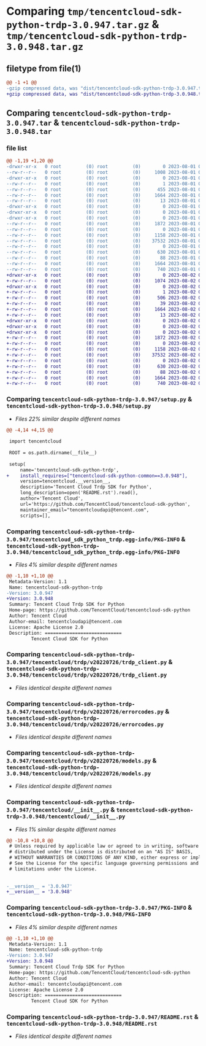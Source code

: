 # Comparing `tmp/tencentcloud-sdk-python-trdp-3.0.947.tar.gz` & `tmp/tencentcloud-sdk-python-trdp-3.0.948.tar.gz`

## filetype from file(1)

```diff
@@ -1 +1 @@
-gzip compressed data, was "dist/tencentcloud-sdk-python-trdp-3.0.947.tar", last modified: Tue Aug  1 00:58:57 2023, max compression
+gzip compressed data, was "dist/tencentcloud-sdk-python-trdp-3.0.948.tar", last modified: Wed Aug  2 00:40:22 2023, max compression
```

## Comparing `tencentcloud-sdk-python-trdp-3.0.947.tar` & `tencentcloud-sdk-python-trdp-3.0.948.tar`

### file list

```diff
@@ -1,19 +1,20 @@
-drwxr-xr-x   0 root         (0) root         (0)        0 2023-08-01 00:58:57.000000 tencentcloud-sdk-python-trdp-3.0.947/
--rw-r--r--   0 root         (0) root         (0)     1008 2023-08-01 00:58:57.000000 tencentcloud-sdk-python-trdp-3.0.947/setup.py
-drwxr-xr-x   0 root         (0) root         (0)        0 2023-08-01 00:58:57.000000 tencentcloud-sdk-python-trdp-3.0.947/tencentcloud_sdk_python_trdp.egg-info/
--rw-r--r--   0 root         (0) root         (0)        1 2023-08-01 00:58:57.000000 tencentcloud-sdk-python-trdp-3.0.947/tencentcloud_sdk_python_trdp.egg-info/dependency_links.txt
--rw-r--r--   0 root         (0) root         (0)      455 2023-08-01 00:58:57.000000 tencentcloud-sdk-python-trdp-3.0.947/tencentcloud_sdk_python_trdp.egg-info/SOURCES.txt
--rw-r--r--   0 root         (0) root         (0)     1664 2023-08-01 00:58:57.000000 tencentcloud-sdk-python-trdp-3.0.947/tencentcloud_sdk_python_trdp.egg-info/PKG-INFO
--rw-r--r--   0 root         (0) root         (0)       13 2023-08-01 00:58:57.000000 tencentcloud-sdk-python-trdp-3.0.947/tencentcloud_sdk_python_trdp.egg-info/top_level.txt
-drwxr-xr-x   0 root         (0) root         (0)        0 2023-08-01 00:58:57.000000 tencentcloud-sdk-python-trdp-3.0.947/tencentcloud/
-drwxr-xr-x   0 root         (0) root         (0)        0 2023-08-01 00:58:57.000000 tencentcloud-sdk-python-trdp-3.0.947/tencentcloud/trdp/
-drwxr-xr-x   0 root         (0) root         (0)        0 2023-08-01 00:58:57.000000 tencentcloud-sdk-python-trdp-3.0.947/tencentcloud/trdp/v20220726/
--rw-r--r--   0 root         (0) root         (0)     1872 2023-08-01 00:58:57.000000 tencentcloud-sdk-python-trdp-3.0.947/tencentcloud/trdp/v20220726/trdp_client.py
--rw-r--r--   0 root         (0) root         (0)        0 2023-08-01 00:58:57.000000 tencentcloud-sdk-python-trdp-3.0.947/tencentcloud/trdp/v20220726/__init__.py
--rw-r--r--   0 root         (0) root         (0)     1158 2023-08-01 00:58:57.000000 tencentcloud-sdk-python-trdp-3.0.947/tencentcloud/trdp/v20220726/errorcodes.py
--rw-r--r--   0 root         (0) root         (0)    37532 2023-08-01 00:58:57.000000 tencentcloud-sdk-python-trdp-3.0.947/tencentcloud/trdp/v20220726/models.py
--rw-r--r--   0 root         (0) root         (0)        0 2023-08-01 00:58:57.000000 tencentcloud-sdk-python-trdp-3.0.947/tencentcloud/trdp/__init__.py
--rw-r--r--   0 root         (0) root         (0)      630 2023-08-01 00:58:57.000000 tencentcloud-sdk-python-trdp-3.0.947/tencentcloud/__init__.py
--rw-r--r--   0 root         (0) root         (0)       88 2023-08-01 00:58:57.000000 tencentcloud-sdk-python-trdp-3.0.947/setup.cfg
--rw-r--r--   0 root         (0) root         (0)     1664 2023-08-01 00:58:57.000000 tencentcloud-sdk-python-trdp-3.0.947/PKG-INFO
--rw-r--r--   0 root         (0) root         (0)      740 2023-08-01 00:58:57.000000 tencentcloud-sdk-python-trdp-3.0.947/README.rst
+drwxr-xr-x   0 root         (0) root         (0)        0 2023-08-02 00:40:22.000000 tencentcloud-sdk-python-trdp-3.0.948/
+-rw-r--r--   0 root         (0) root         (0)     1074 2023-08-02 00:40:21.000000 tencentcloud-sdk-python-trdp-3.0.948/setup.py
+drwxr-xr-x   0 root         (0) root         (0)        0 2023-08-02 00:40:22.000000 tencentcloud-sdk-python-trdp-3.0.948/tencentcloud_sdk_python_trdp.egg-info/
+-rw-r--r--   0 root         (0) root         (0)        1 2023-08-02 00:40:22.000000 tencentcloud-sdk-python-trdp-3.0.948/tencentcloud_sdk_python_trdp.egg-info/dependency_links.txt
+-rw-r--r--   0 root         (0) root         (0)      506 2023-08-02 00:40:22.000000 tencentcloud-sdk-python-trdp-3.0.948/tencentcloud_sdk_python_trdp.egg-info/SOURCES.txt
+-rw-r--r--   0 root         (0) root         (0)       39 2023-08-02 00:40:22.000000 tencentcloud-sdk-python-trdp-3.0.948/tencentcloud_sdk_python_trdp.egg-info/requires.txt
+-rw-r--r--   0 root         (0) root         (0)     1664 2023-08-02 00:40:22.000000 tencentcloud-sdk-python-trdp-3.0.948/tencentcloud_sdk_python_trdp.egg-info/PKG-INFO
+-rw-r--r--   0 root         (0) root         (0)       13 2023-08-02 00:40:22.000000 tencentcloud-sdk-python-trdp-3.0.948/tencentcloud_sdk_python_trdp.egg-info/top_level.txt
+drwxr-xr-x   0 root         (0) root         (0)        0 2023-08-02 00:40:22.000000 tencentcloud-sdk-python-trdp-3.0.948/tencentcloud/
+drwxr-xr-x   0 root         (0) root         (0)        0 2023-08-02 00:40:22.000000 tencentcloud-sdk-python-trdp-3.0.948/tencentcloud/trdp/
+drwxr-xr-x   0 root         (0) root         (0)        0 2023-08-02 00:40:22.000000 tencentcloud-sdk-python-trdp-3.0.948/tencentcloud/trdp/v20220726/
+-rw-r--r--   0 root         (0) root         (0)     1872 2023-08-02 00:40:21.000000 tencentcloud-sdk-python-trdp-3.0.948/tencentcloud/trdp/v20220726/trdp_client.py
+-rw-r--r--   0 root         (0) root         (0)        0 2023-08-02 00:40:21.000000 tencentcloud-sdk-python-trdp-3.0.948/tencentcloud/trdp/v20220726/__init__.py
+-rw-r--r--   0 root         (0) root         (0)     1158 2023-08-02 00:40:21.000000 tencentcloud-sdk-python-trdp-3.0.948/tencentcloud/trdp/v20220726/errorcodes.py
+-rw-r--r--   0 root         (0) root         (0)    37532 2023-08-02 00:40:21.000000 tencentcloud-sdk-python-trdp-3.0.948/tencentcloud/trdp/v20220726/models.py
+-rw-r--r--   0 root         (0) root         (0)        0 2023-08-02 00:40:21.000000 tencentcloud-sdk-python-trdp-3.0.948/tencentcloud/trdp/__init__.py
+-rw-r--r--   0 root         (0) root         (0)      630 2023-08-02 00:40:21.000000 tencentcloud-sdk-python-trdp-3.0.948/tencentcloud/__init__.py
+-rw-r--r--   0 root         (0) root         (0)       88 2023-08-02 00:40:22.000000 tencentcloud-sdk-python-trdp-3.0.948/setup.cfg
+-rw-r--r--   0 root         (0) root         (0)     1664 2023-08-02 00:40:22.000000 tencentcloud-sdk-python-trdp-3.0.948/PKG-INFO
+-rw-r--r--   0 root         (0) root         (0)      740 2023-08-02 00:40:21.000000 tencentcloud-sdk-python-trdp-3.0.948/README.rst
```

### Comparing `tencentcloud-sdk-python-trdp-3.0.947/setup.py` & `tencentcloud-sdk-python-trdp-3.0.948/setup.py`

 * *Files 22% similar despite different names*

```diff
@@ -4,14 +4,15 @@
 
 import tencentcloud
 
 ROOT = os.path.dirname(__file__)
 
 setup(
     name='tencentcloud-sdk-python-trdp',
+    install_requires=["tencentcloud-sdk-python-common==3.0.948"],
     version=tencentcloud.__version__,
     description='Tencent Cloud Trdp SDK for Python',
     long_description=open('README.rst').read(),
     author='Tencent Cloud',
     url='https://github.com/TencentCloud/tencentcloud-sdk-python',
     maintainer_email="tencentcloudapi@tencent.com",
     scripts=[],
```

### Comparing `tencentcloud-sdk-python-trdp-3.0.947/tencentcloud_sdk_python_trdp.egg-info/PKG-INFO` & `tencentcloud-sdk-python-trdp-3.0.948/tencentcloud_sdk_python_trdp.egg-info/PKG-INFO`

 * *Files 4% similar despite different names*

```diff
@@ -1,10 +1,10 @@
 Metadata-Version: 1.1
 Name: tencentcloud-sdk-python-trdp
-Version: 3.0.947
+Version: 3.0.948
 Summary: Tencent Cloud Trdp SDK for Python
 Home-page: https://github.com/TencentCloud/tencentcloud-sdk-python
 Author: Tencent Cloud
 Author-email: tencentcloudapi@tencent.com
 License: Apache License 2.0
 Description: ============================
         Tencent Cloud SDK for Python
```

### Comparing `tencentcloud-sdk-python-trdp-3.0.947/tencentcloud/trdp/v20220726/trdp_client.py` & `tencentcloud-sdk-python-trdp-3.0.948/tencentcloud/trdp/v20220726/trdp_client.py`

 * *Files identical despite different names*

### Comparing `tencentcloud-sdk-python-trdp-3.0.947/tencentcloud/trdp/v20220726/errorcodes.py` & `tencentcloud-sdk-python-trdp-3.0.948/tencentcloud/trdp/v20220726/errorcodes.py`

 * *Files identical despite different names*

### Comparing `tencentcloud-sdk-python-trdp-3.0.947/tencentcloud/trdp/v20220726/models.py` & `tencentcloud-sdk-python-trdp-3.0.948/tencentcloud/trdp/v20220726/models.py`

 * *Files identical despite different names*

### Comparing `tencentcloud-sdk-python-trdp-3.0.947/tencentcloud/__init__.py` & `tencentcloud-sdk-python-trdp-3.0.948/tencentcloud/__init__.py`

 * *Files 1% similar despite different names*

```diff
@@ -10,8 +10,8 @@
 # Unless required by applicable law or agreed to in writing, software
 # distributed under the License is distributed on an "AS IS" BASIS,
 # WITHOUT WARRANTIES OR CONDITIONS OF ANY KIND, either express or implied.
 # See the License for the specific language governing permissions and
 # limitations under the License.
 
 
-__version__ = '3.0.947'
+__version__ = '3.0.948'
```

### Comparing `tencentcloud-sdk-python-trdp-3.0.947/PKG-INFO` & `tencentcloud-sdk-python-trdp-3.0.948/PKG-INFO`

 * *Files 4% similar despite different names*

```diff
@@ -1,10 +1,10 @@
 Metadata-Version: 1.1
 Name: tencentcloud-sdk-python-trdp
-Version: 3.0.947
+Version: 3.0.948
 Summary: Tencent Cloud Trdp SDK for Python
 Home-page: https://github.com/TencentCloud/tencentcloud-sdk-python
 Author: Tencent Cloud
 Author-email: tencentcloudapi@tencent.com
 License: Apache License 2.0
 Description: ============================
         Tencent Cloud SDK for Python
```

### Comparing `tencentcloud-sdk-python-trdp-3.0.947/README.rst` & `tencentcloud-sdk-python-trdp-3.0.948/README.rst`

 * *Files identical despite different names*

